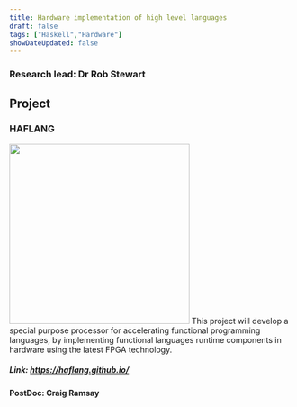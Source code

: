 ```yaml
---
title: Hardware implementation of high level languages
draft: false
tags: ["Haskell","Hardware"]
showDateUpdated: false
---
```


### Research lead: Dr Rob Stewart 

## Project
### HAFLANG
<img style="height:20rem" src="https://haflang.github.io/images/heron-logo-cropped.svg">
This project will develop a special purpose processor for accelerating functional programming languages, by implementing functional languages runtime components in hardware using the latest FPGA technology.

##### Link: https://haflang.github.io/
#### PostDoc: Craig Ramsay